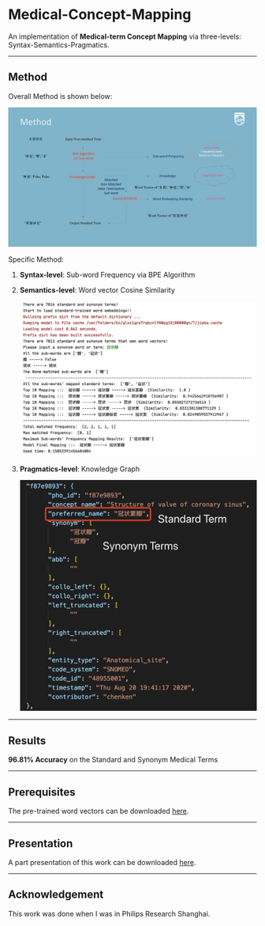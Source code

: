 # Medical-Concept-Mapping

An implementation of **Medical-term Concept Mapping** via three-levels: Syntax-Semantics-Pragmatics.

------

## Method

Overall Method is shown below:

<p align="center">
  <img src='Method.png'>
</p>

Specific Method:

1. **Syntax-level**: Sub-word Frequency via BPE Algorithm 

2. **Semantics-level**: Word vector Cosine Similarity
    
    <p align="center">
      <img src='Demo.png'>
    </p>

3. **Pragmatics-level**: Knowledge Graph

    <p align="center">
      <img src='Knowledge-Graph.png'>
    </p>

------

## Results

**96.81% Accuracy** on the Standard and Synonym Medical Terms

------

## Prerequisites

The pre-trained word vectors can be downloaded [here](https://drive.google.com/file/d/1b_D5OQHm1XFlHKcMaWUJ8ABiQNPM0meS/view?usp=sharing).

------

## Presentation

A part presentation of this work can be downloaded [here](https://github.com/SuperBruceJia/paper-reading/raw/master/NLP-field/Sub-words/Concept-Matching-Task.pptx).

------

## Acknowledgement

This work was done when I was in Philips Research Shanghai.
